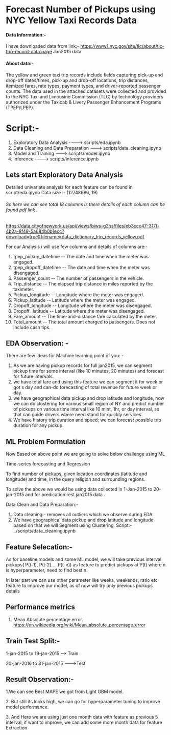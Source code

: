 # Forecast Number of Pickups using NYC Yellow Taxi Records Data

#### Data Information:-
I have downloaded data from link:- https://www1.nyc.gov/site/tlc/about/tlc-trip-record-data.page
 Jan2015 data

#### About data:-
The yellow and green taxi trip records include fields capturing pick-up and drop-off dates/times, pick-up and drop-off locations, trip distances, itemized fares, rate types, payment types, and driver-reported passenger counts. The data used in the attached datasets were collected and provided to the NYC Taxi and Limousine Commission (TLC) by technology providers authorized under the Taxicab & Livery Passenger Enhancement Programs (TPEP/LPEP).

# Script:-
1. Exploratory Data Analysis ----> scripts/eda.ipynb
2. Data Cleaning and Data Preparation ---> scripts/data_cleaning.ipynb
4. Model and Training ---> scripts/model.ipynb
5. Inference  ----> scripts/inference.ipynb


## Lets start  Exploratory Data Analysis
Detailed  univariate analysis for each feature can be found in script/eda.ipynb
Data size :- (12748986, 19)

###### So here we can see total 18 columns is there details of each column can be found pdf link .
https://data.cityofnewyork.us/api/views/biws-g3hs/files/eb3ccc47-317f-4b2a-8f49-5a684b0b1ecc?download=true&filename=data_dictionary_trip_records_yellow.pdf

For our Analysis i will use few columns and details of columns are:-
1. tpep_pickup_datetime -- The date and time when the meter was engaged.
2. tpep_dropoff_datetime -- The date and time when the meter was disengaged.
3. Passenger_count -- The number of passengers in the vehicle.
4. Trip_distance -- The elapsed trip distance in miles reported by the taximeter.
5. Pickup_longitude -- Longitude where the meter was engaged.
6. Pickup_latitude -- Latitude where the meter was engaged.
7. Dropoff_longitude -- Longitude where the meter was disengaged.
8. Dropoff_ latitude -- Latitude where the meter was disengaged.
9. Fare_amount -- The time-and-distance fare calculated by the meter.
10. Total_amount -- The total amount charged to passengers. Does not include cash tips.


## EDA Observation: -
There are few ideas for Machine learning point of you: -
1. As we are having pickup records for full jan2015, we can segment pickup time for some interval (like 10 minutes, 20 minutes) and forecast for future intervals.
2. we have total fare and using this feature we can segment it for week or got s day and can-do forecasting of total revenue for future week or day.
3. we have geographical data pickup and drop latitude and longitude, now we can do clustering for various small region of NY and predict number of pickups on various time interval like 10 mint, 1hr, or day interval, so that can guide drivers where need stand for quickly services.
4. We have history trip duration and speed; we can forecast possible trip duration for any pickup.

## ML Problem Formulation
Now Based on above point we are going to solve below challenge using ML
<p>Time-series forecasting and Regression</p>
To find number of pickups, given location coordinates (latitude and longitude) and time, in the query religion and surrounding regions.
 
To solve the above we would be using data collected in 1-Jan-2015 to 20-jan-2015 and for predication rest jan2015 data .


Data Clean and Data Preparation:-
1. Data cleaning:- removes all outliers which we observe during EDA
2. We have geographical data pickup and drop latitude and longitude based on that we will Segment using Clustering.
Script:- ../scripts/data_cleaning.ipynb

## Feature Selecation:-
As for baseline models and some ML model, we will take previous interval pickups( P(t-1), P(t-2).....P(t-n)) as feature to predict pickups at P(t)
where n is hyperparameter, need to find best n.
<p>In later part we can use other parameter like weeks, weekends, ratio etc feature to improve our model, as of now will try only previous pickups details</p>

##  Performance metrics
1. Mean Absolute percentage error.
https://en.wikipedia.org/wiki/Mean_absolute_percentage_error

## Train Test Split:-
<p>1-jan-2015 to 19-jan-2015 --> Train</p>
20-jan-2016 to 31-jan-2015 --->Test


## Result Observation:-

<p>1.We can see Best MAPE we got from Light GBM model.</p>
<p>2. But still its looks high, we can go for hyperparameter tuning to improve model performance.</p>
<p>3. And Here we are using just one month data with feature as previous 5 interval, if want to improve, we can add some more month data for feature Extraction</p>


